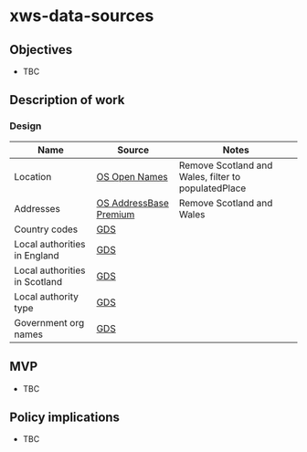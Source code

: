 # xws-data-sources

## Objectives

* TBC

## Description of work

### Design

| Name           | Source                                                                                                                     | Notes    |
| -------------  | ------------                                                                                                               | ------   |
| Location                      | [OS Open Names](https://www.ordnancesurvey.co.uk/business-government/products/open-map-names)               | Remove Scotland and Wales, filter to populatedPlace |
| Addresses                     | [OS AddressBase Premium](https://www.ordnancesurvey.co.uk/business-government/products/addressbase-premium) | Remove Scotland and Wales |
| Country codes                 | [GDS](https://www.gov.uk/government/publications/open-standards-for-government/country-codes)               |           |  
| Local authorities in England  | [GDS](https://www.registers.service.gov.uk/registers/local-authority-eng)                                   |           |
| Local authorities in Scotland | [GDS](https://www.registers.service.gov.uk/registers/local-authority-sct)                                   |           |
| Local authority type          | [GDS](https://www.registers.service.gov.uk/registers/local-authority-type)                                 |           |
| Government org names          | [GDS](https://www.registers.service.gov.uk/registers/government-organisation)                              |           |

## MVP

* TBC

## Policy implications

* TBC